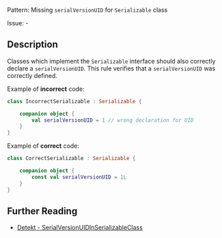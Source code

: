 Pattern: Missing `serialVersionUID` for `Serializable` class

Issue: -

## Description

Classes which implement the `Serializable` interface should also correctly declare a `serialVersionUID`. This rule verifies that a `serialVersionUID` was correctly defined.

Example of **incorrect** code:

```kotlin
class IncorrectSerializable : Serializable {

    companion object {
        val serialVersionUID = 1 // wrong declaration for UID
    }
}
```

Example of **correct** code:

```kotlin
class CorrectSerializable : Serializable {

    companion object {
        const val serialVersionUID = 1L
    }
}
```

## Further Reading

* [Detekt - SerialVersionUIDInSerializableClass](https://detekt.github.io/detekt/style.html#serialversionuidinserializableclass)